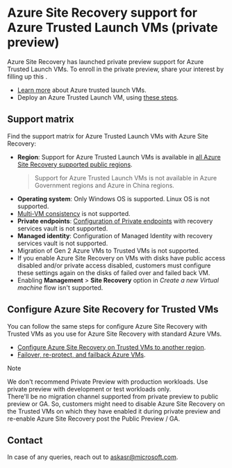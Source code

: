 
# Azure Site Recovery support for Azure Trusted Launch VMs (private preview)

Azure Site Recovery has launched private preview support for Azure Trusted Launch VMs.  To enroll in the private preview, share your interest by filling up this <enrolment form>. 

- [Learn more](https://learn.microsoft.com/azure/virtual-machines/trusted-launch) about Azure trusted launch VMs. 
- Deploy an Azure Trusted Launch VM, using [these steps](https://learn.microsoft.com/azure/virtual-machines/trusted-launch-portal). 

## Support matrix

Find the support matrix for Azure Trusted Launch VMs with Azure Site Recovery:

- **Region**: Support for Azure Trusted Launch VMs is available in [all Azure Site Recovery supported public regions](https://learn.microsoft.com/azure/site-recovery/azure-to-azure-support-matrix#region-support). 
    > Support for Azure Trusted Launch VMs is not available in Azure Government regions and Azure in China regions.
- **Operating system**: Only Windows OS is supported. Linux OS is not supported.
- [Multi-VM consistency](https://learn.microsoft.com/azure/site-recovery/azure-to-azure-common-questions#multi-vm-consistency) is not supported.
- **Private endpoints**: [Configuration of Private endpoints](https://learn.microsoft.com/azure/site-recovery/azure-to-azure-how-to-enable-replication-private-endpoints) with recovery services vault is not supported.
- **Managed identity**: Configuration of Managed Identity with recovery services vault is not supported.
- Migration of Gen 2 Azure VMs to Trusted VMs is not supported.
- If you enable Azure Site Recovery on VMs with disks have public access disabled and/or private access disabled, customers must configure these settings again on the disks of failed over and failed back VM.  
- Enabling **Management** > **Site Recovery** option in *Create a new Virtual machine* flow isn't supported.  

## Configure Azure Site Recovery for Trusted VMs

You can follow the same steps for configure Azure Site Recovery with Trusted VMs as you use for Azure Site Recovery with standard Azure VMs. 

- [Configure Azure Site Recovery on Trusted VMs to another region](https://learn.microsoft.com/azure/site-recovery/azure-to-azure-tutorial-enable-replication).
- [Failover, re-protect, and failback Azure VMs](https://learn.microsoft.com/azure/site-recovery/azure-to-azure-tutorial-failover-failback).  

> [!NOTE]
>
> We don't recommend Private Preview with production workloads. Use private preview with development or test workloads only.<br> 
> There'll be no migration channel supported from private preview to public preview or GA. So, customers might need to disable Azure Site Recovery on the Trusted VMs on which they have enabled it during private preview and re-enable Azure Site Recovery post the Public Preview / GA. 

## Contact 

In case of any queries, reach out to askasr@microsoft.com. 